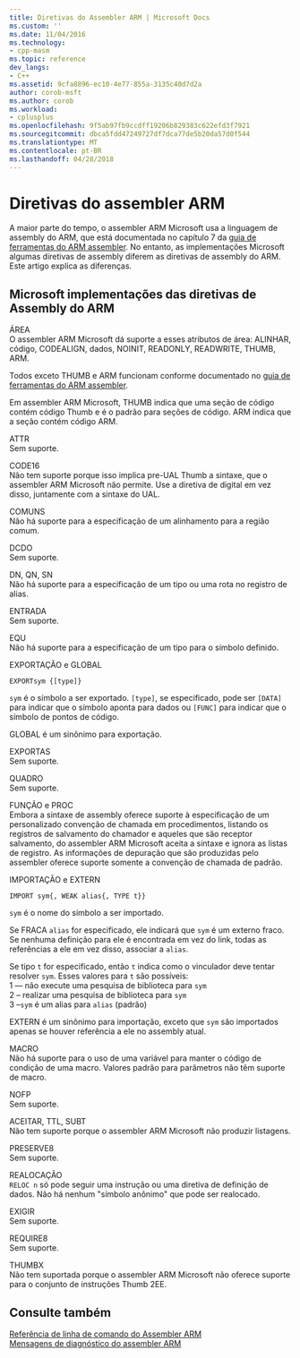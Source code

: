 ```yaml
---
title: Diretivas do Assembler ARM | Microsoft Docs
ms.custom: ''
ms.date: 11/04/2016
ms.technology:
- cpp-masm
ms.topic: reference
dev_langs:
- C++
ms.assetid: 9cfa8896-ec10-4e77-855a-3135c40d7d2a
author: corob-msft
ms.author: corob
ms.workload:
- cplusplus
ms.openlocfilehash: 9f5ab97fb9ccdff19206b829383c622efd3f7921
ms.sourcegitcommit: dbca5fdd47249727df7dca77de5b20da57d0f544
ms.translationtype: MT
ms.contentlocale: pt-BR
ms.lasthandoff: 04/28/2018
---
```

# <a name="arm-assembler-directives"></a>Diretivas do assembler ARM
A maior parte do tempo, o assembler ARM Microsoft usa a linguagem de assembly do ARM, que está documentada no capítulo 7 da [guia de ferramentas do ARM assembler](http://go.microsoft.com/fwlink/p/?linkid=246102). No entanto, as implementações Microsoft algumas diretivas de assembly diferem as diretivas de assembly do ARM. Este artigo explica as diferenças.  
  
## <a name="microsoft-implementations-of-arm-assembly-directives"></a>Microsoft implementações das diretivas de Assembly do ARM  
 ÁREA  
 O assembler ARM Microsoft dá suporte a esses atributos de área: ALINHAR, código, CODEALIGN, dados, NOINIT, READONLY, READWRITE, THUMB, ARM.  
  
 Todos exceto THUMB e ARM funcionam conforme documentado no [guia de ferramentas do ARM assembler](http://go.microsoft.com/fwlink/p/?linkid=246102).  
  
 Em assembler ARM Microsoft, THUMB indica que uma seção de código contém código Thumb e é o padrão para seções de código.  ARM indica que a seção contém código ARM.  
  
 ATTR  
 Sem suporte.  
  
 CODE16  
 Não tem suporte porque isso implica pre-UAL Thumb a sintaxe, que o assembler ARM Microsoft não permite.  Use a diretiva de digital em vez disso, juntamente com a sintaxe do UAL.  
  
 COMUNS  
 Não há suporte para a especificação de um alinhamento para a região comum.  
  
 DCDO  
 Sem suporte.  
  
 DN, QN, SN  
 Não há suporte para a especificação de um tipo ou uma rota no registro de alias.  
  
 ENTRADA  
 Sem suporte.  
  
 EQU  
 Não há suporte para a especificação de um tipo para o símbolo definido.  
  
 EXPORTAÇÃO e GLOBAL  
 ```  
EXPORTsym {[type]}  
```  
  
 `sym` é o símbolo a ser exportado.  `[type]`, se especificado, pode ser `[DATA]` para indicar que o símbolo aponta para dados ou `[FUNC]` para indicar que o símbolo de pontos de código.  
  
 GLOBAL é um sinônimo para exportação.  
  
 EXPORTAS  
 Sem suporte.  
  
 QUADRO  
 Sem suporte.  
  
 FUNÇÃO e PROC  
 Embora a sintaxe de assembly oferece suporte à especificação de um personalizado convenção de chamada em procedimentos, listando os registros de salvamento do chamador e aqueles que são receptor salvamento, do assembler ARM Microsoft aceita a sintaxe e ignora as listas de registro.  As informações de depuração que são produzidas pelo assembler oferece suporte somente a convenção de chamada de padrão.  
  
 IMPORTAÇÃO e EXTERN  
 ```  
IMPORT sym{, WEAK alias{, TYPE t}}  
```  
  
 `sym` é o nome do símbolo a ser importado.  
  
 Se FRACA `alias` for especificado, ele indicará que `sym` é um externo fraco. Se nenhuma definição para ele é encontrada em vez do link, todas as referências a ele em vez disso, associar a `alias`.  
  
 Se tipo `t` for especificado, então `t` indica como o vinculador deve tentar resolver `sym`.  Esses valores para `t` são possíveis:   
1 — não execute uma pesquisa de biblioteca para `sym`  
2 – realizar uma pesquisa de biblioteca para `sym`  
3 –`sym` é um alias para `alias` (padrão)  
  
 EXTERN é um sinônimo para importação, exceto que `sym` são importados apenas se houver referência a ele no assembly atual.  
  
 MACRO  
 Não há suporte para o uso de uma variável para manter o código de condição de uma macro. Valores padrão para parâmetros não têm suporte de macro.  
  
 NOFP  
 Sem suporte.  
  
 ACEITAR, TTL, SUBT  
 Não tem suporte porque o assembler ARM Microsoft não produzir listagens.  
  
 PRESERVE8  
 Sem suporte.  
  
 REALOCAÇÃO  
 `RELOC n` só pode seguir uma instrução ou uma diretiva de definição de dados. Não há nenhum "símbolo anônimo" que pode ser realocado.  
  
 EXIGIR  
 Sem suporte.  
  
 REQUIRE8  
 Sem suporte.  
  
 THUMBX  
 Não tem suportada porque o assembler ARM Microsoft não oferece suporte para o conjunto de instruções Thumb 2EE.  
  
## <a name="see-also"></a>Consulte também  
 [Referência de linha de comando do Assembler ARM](../../assembler/arm/arm-assembler-command-line-reference.md)   
 [Mensagens de diagnóstico do assembler ARM](../../assembler/arm/arm-assembler-diagnostic-messages.md)
